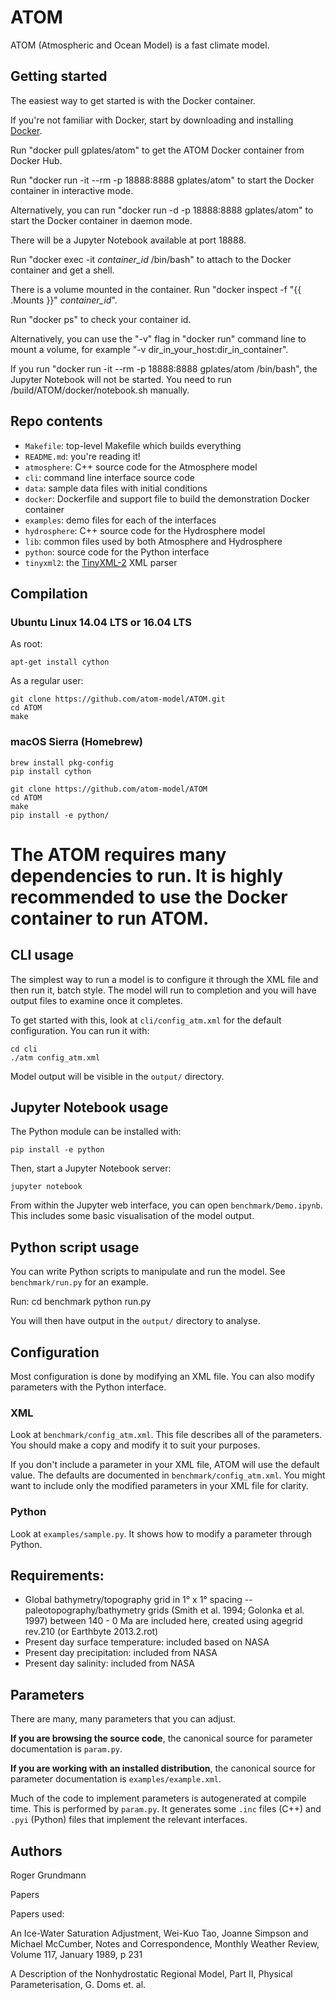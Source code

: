 # ATOM

ATOM (Atmospheric and Ocean Model) is a fast climate model.

## Getting started

The easiest way to get started is with the Docker container.

If you're not familiar with Docker, start by downloading and installing [Docker](https://www.docker.com/community-edition). 

Run "docker pull gplates/atom" to get the ATOM Docker container from Docker Hub.

Run "docker run -it --rm -p 18888:8888 gplates/atom" to start the Docker container in interactive mode.

Alternatively, you can run "docker run -d -p 18888:8888 gplates/atom" to start the Docker container in daemon mode.

There will be a Jupyter Notebook available at port 18888.

Run "docker exec -it *container_id* /bin/bash" to attach to the Docker container and get a shell.

There is a volume mounted in the container. Run "docker inspect -f "{{ .Mounts }}" *container_id*".

Run "docker ps" to check your container id.

Alternatively, you can use the "-v" flag in "docker run" command line to mount a volume, for example "-v dir_in_your_host:dir_in_container".

If you run "docker run -it --rm -p 18888:8888 gplates/atom /bin/bash", the Jupyter Notebook will not be started. You need to run /build/ATOM/docker/notebook.sh manually. 

## Repo contents

* `Makefile`: top-level Makefile which builds everything
* `README.md`: you're reading it!
* `atmosphere`: C++ source code for the Atmosphere model
* `cli`: command line interface source code
* `data`: sample data files with initial conditions
* `docker`: Dockerfile and support file to build the demonstration Docker container
* `examples`: demo files for each of the interfaces
* `hydrosphere`: C++ source code for the Hydrosphere model
* `lib`: common files used by both Atmosphere and Hydrosphere
* `python`: source code for the Python interface
* `tinyxml2`: the [TinyXML-2](http://www.grinninglizard.com/tinyxml2/) XML parser

## Compilation

### Ubuntu Linux 14.04 LTS or 16.04 LTS

As root:

    apt-get install cython

As a regular user:

    git clone https://github.com/atom-model/ATOM.git
    cd ATOM
    make

### macOS Sierra (Homebrew)

    brew install pkg-config
    pip install cython

    git clone https://github.com/atom-model/ATOM
    cd ATOM
    make
    pip install -e python/

# The ATOM requires many dependencies to run. It is highly recommended to use the Docker container to run ATOM.

## CLI usage

The simplest way to run a model is to configure it through the XML file and then run it, batch style. The model will run to completion and you will have output files to examine once it completes.

To get started with this, look at `cli/config_atm.xml` for the default configuration. You can run it with:

    cd cli
    ./atm config_atm.xml

Model output will be visible in the `output/` directory.

## Jupyter Notebook usage

The Python module can be installed with:

    pip install -e python

Then, start a Jupyter Notebook server:

    jupyter notebook

From within the Jupyter web interface, you can open `benchmark/Demo.ipynb`. This includes some basic visualisation of the model output.

## Python script usage

You can write Python scripts to manipulate and run the model. See `benchmark/run.py` for an example.

Run:
    cd benchmark
    python run.py

You will then have output in the `output/` directory to analyse.

## Configuration

Most configuration is done by modifying an XML file. You can also modify parameters with the Python interface.

### XML

Look at `benchmark/config_atm.xml`. This file describes all of the parameters. You should make a copy and modify it to suit your purposes.

If you don't include a parameter in your XML file, ATOM will use the default value. The defaults are documented in `benchmark/config_atm.xml`. You might want to include only the modified parameters in your XML file for clarity.

### Python

Look at `examples/sample.py`. It shows how to modify a parameter through Python.

## Requirements:

* Global bathymetry/topography grid in 1° x 1° spacing -- paleotopography/bathymetry grids (Smith et al. 1994; Golonka et al. 1997) between 140 - 0 Ma are included here, created using agegrid rev.210 (or Earthbyte 2013.2.rot)
* Present day surface temperature: included based on NASA
* Present day precipitation: included from NASA
* Present day salinity: included from NASA



## Parameters

There are many, many parameters that you can adjust.

**If you are browsing the source code**, the canonical source for parameter documentation is `param.py`. 

**If you are working with an installed distribution**, the canonical source for parameter documentation is `examples/example.xml`.

Much of the code to implement parameters is autogenerated at compile time. This is performed by `param.py`. It generates some `.inc` files (C++) and `.pyi` (Python) files that implement the relevant interfaces.

## Authors

Roger Grundmann

Papers

Papers used:

An Ice-Water Saturation Adjustment, Wei-Kuo Tao, Joanne Simpson and Michael McCumber, Notes and Correspondence, Monthly Weather Review, Volume 117, January  1989, p 231

A Description of the Nonhydrostatic Regional Model, Part II, Physical Parameterisation, G. Doms et. al.
